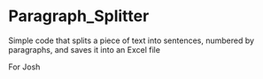 # Paragraph_Splitter
Simple code that splits a piece of text into sentences, numbered by paragraphs, and saves it into an Excel file

For Josh
